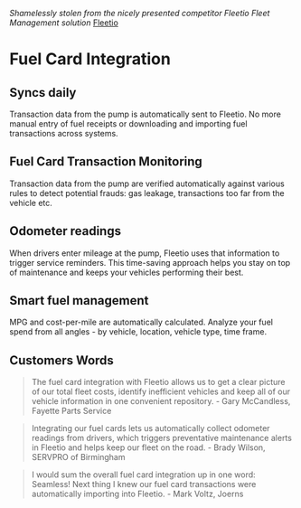 *Shamelessly stolen from the nicely presented competitor Fleetio Fleet Management solution*
[Fleetio](https://www.fleetio.com/fuel-cards)

# Fuel Card Integration

## Syncs daily
Transaction data from the pump is automatically sent to Fleetio. No more manual entry of fuel receipts or downloading and importing fuel transactions across systems.

## Fuel Card Transaction Monitoring
Transaction data from the pump are verified automatically against various rules to detect potential frauds: gas leakage, transactions too far from the vehicle etc.

## Odometer readings
When drivers enter mileage at the pump, Fleetio uses that information to trigger service reminders. This time-saving approach helps you stay on top of maintenance and keeps your vehicles performing their best.

## Smart fuel management
MPG and cost-per-mile are automatically calculated. Analyze your fuel spend from all angles - by vehicle, location, vehicle type, time frame.


## Customers Words

> The fuel card integration with Fleetio allows us to get a clear picture of our total fleet costs, identify inefficient vehicles and keep all of our vehicle information in one convenient repository. - Gary McCandless, Fayette Parts Service

> Integrating our fuel cards lets us automatically collect odometer readings from drivers, which triggers preventative maintenance alerts in Fleetio and helps keep our fleet on the road. - Brady Wilson, SERVPRO of Birmingham

> I would sum the overall fuel card integration up in one word: Seamless! Next thing I knew our fuel card transactions were automatically importing into Fleetio. - Mark Voltz, Joerns
